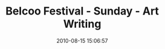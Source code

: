 ---
id: 72157638086435096
title: Belcoo Festival - Sunday - Art Writing
cover: https://farm6.staticflickr.com/5507/11070682545_efd6fe8c0f_q.jpg
date: 2010-08-15 15:06:57
photos:
  - thumbnail: https://farm6.staticflickr.com/5507/11070682545_efd6fe8c0f_q.jpg
    original: https://farm6.staticflickr.com/5507/11070682545_550acf5555_o.jpg
    title: _MG_0302
  - thumbnail: https://farm8.staticflickr.com/7389/11070781836_b4faf3d7b4_q.jpg
    original: https://farm8.staticflickr.com/7389/11070781836_8db653c0b9_o.jpg
    title: _MG_0303
  - thumbnail: https://farm6.staticflickr.com/5532/11070681645_ee0405e225_q.jpg
    original: https://farm6.staticflickr.com/5532/11070681645_8550553c9e_o.jpg
    title: _MG_0340
  - thumbnail: https://farm6.staticflickr.com/5529/11070681435_2b1d6c7bb4_q.jpg
    original: https://farm6.staticflickr.com/5529/11070681435_9dc2e134d3_o.jpg
    title: _MG_0341
  - thumbnail: https://farm8.staticflickr.com/7373/11070795314_9c7a61fd0b_q.jpg
    original: https://farm8.staticflickr.com/7373/11070795314_3ae8e69161_o.jpg
    title: _MG_0348
  - thumbnail: https://farm6.staticflickr.com/5505/11070782466_5c3dc0ae8c_q.jpg
    original: https://farm6.staticflickr.com/5505/11070782466_9b9516761b_o.jpg
    title: IMG_0343
  - thumbnail: https://farm4.staticflickr.com/3683/11070794714_1c9b43e34f_q.jpg
    original: https://farm4.staticflickr.com/3683/11070794714_e7773bb68b_o.jpg
    title: IMG_0346
---